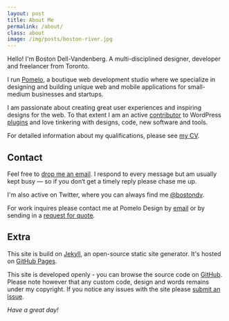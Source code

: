 ```yaml
---
layout: post
title: About Me
permalink: /about/
class: about
image: /img/posts/boston-river.jpg
---
```


<span class="dropcap">H</span><span class="run-in">ello! I'm Boston Dell-Vandenberg.</span> A multi-disciplined designer, developer and freelancer from Toronto.

I run [Pomelo](http://pomelodesign.com), a boutique web development studio where we specialize in designing and building unique web and mobile applications for small-medium businesses and startups.

I am passionate about creating great user experiences and inspiring designs for the web. To that extent I am an active [contributor](http://wordpress.org/plugins/enhanced-text-widget/) to WordPress [plugins](http://wordpress.org/plugins/ultimate-posts-widget/) and love tinkering with designs, code, new software and tools.

For detailed information about my qualifications, please see [my CV](/cv/).

## Contact

Feel free to [drop me an email](mailto:me@bostondv.com). I respond to every message but am usually kept busy &mdash; so if you don&lsquo;t get a timely reply please chase me up.

I'm also active on Twitter, where you can always find me [@bostondv](http://twitter.com/bostondv).

For work inquires please contact me at Pomelo Design by [email](mailto:info@pomelodesign.com) or by sending in a [request for quote](http://pomelodesign.com/#contact).

## Extra

This site is build on [Jekyll](http://jekyllrb.com/), an open-source static site generator. It's hosted on [GitHub Pages](http://pages.github.com/).

This site is developed openly - you can browse the source code on [GitHub](https://github.com/bostondv/bostondv.github.io). Please note however that any custom code, design and words remains under my copyright. If you notice any issues with the site please [submit an issue](https://github.com/bostondv/bostondv.github.io/issues).

*Have a great day!*

